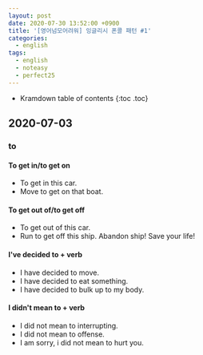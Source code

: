 ```yaml
---
layout: post
date: 2020-07-30 13:52:00 +0900
title: '[영어넘모어려워] 잉글리시 폰콜 패턴 #1'
categories:
  - english
tags:
  - english
  - noteasy
  - perfect25
---
```


* Kramdown table of contents
{:toc .toc}

## 2020-07-03

### to

#### To get in/to get on

- To get in this car.
- Move to get on that boat.

#### To get out of/to get off

- To get out of this car.
- Run to get off this ship. Abandon ship! Save your life!

#### I've decided to + verb

- I have decided to move.
- I have decided to eat something.
- I have decided to bulk up to my body.

#### I didn't mean to + verb

- I did not mean to interrupting.
- I did not mean to offense.
- I am sorry, i did not mean to hurt you.
